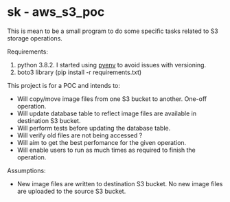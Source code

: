 # sk - aws_s3_poc

This is mean to be a small program to do some specific tasks related to S3 storage operations.

Requirements:

1. python 3.8.2. I started using [pyenv](https://github.com/pyenv/pyenv) to avoid issues with versioning.
2. boto3 library (pip install -r requirements.txt)

This project is for a POC and intends to:

- Will copy/move image files from one S3 bucket to another. One-off operation.
- Will update database table to reflect image files are available in destination S3 bucket.
- Will perform tests before updating the database table.
- Will verify old files are not being accessed ?
- Will aim to get the best perfomance for the given operation.
- Will enable users to run as much times as required to finish the operation.

Assumptions:

- New image files are written to destination S3 bucket. No new image files are uploaded to the source S3 bucket.
